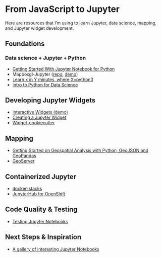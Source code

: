 # From JavaScript to Jupyter
Here are resources that I’m using to learn Jupyter, data science, mapping, and Jupyter widget development.

## Foundations
### Data science + Jupyter + Python
- [Getting Started With Jupyter Notebook for Python](https://medium.com/codingthesmartway-com-blog/getting-started-with-jupyter-notebook-for-python-4e7082bd5d46)
- Mapboxgl-Jupyter ([repo](https://github.com/mapbox/mapboxgl-jupyter), [demo](https://www.mapbox.com/labs/jupyter/))
- [Learn x in Y minutes, where X=python3](https://learnxinyminutes.com/docs/python3/)
- [Intro to Python for Data Science](https://www.datacamp.com/courses/intro-to-python-for-data-science)

## Developing Jupyter Widgets
- [Interactive Widgets (demo)](http://jupyter.org/widgets)
- [Creating a Jupyter Widget](http://kazuar.github.io/jupyter-widget-tutorial/)
- [Widget-cookiecutter](https://github.com/jupyter-widgets/widget-cookiecutter)

## Mapping
- [Getting Started on Geospatial Analysis with Python, GeoJSON and GeoPandas](https://www.twilio.com/blog/2017/08/geospatial-analysis-python-geojson-geopandas.html)
- [GeoServer](http://geoserver.org/)

## Containerized Jupyter
- [docker-stacks](https://github.com/jupyter/docker-stacks)
- [JupyterHub for OpenShift](https://github.com/jupyter-on-openshift/jupyterhub-quickstart)

## Code Quality & Testing
- [Testing Jupyter Notebooks](https://blog.thedataincubator.com/2016/06/testing-jupyter-notebooks/)

## Next Steps & Inspiration
- [A gallery of interesting Jupyter Notebooks](https://github.com/jupyter/jupyter/wiki/A-gallery-of-interesting-Jupyter-Notebooks)
